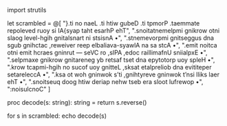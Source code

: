 import strutils

let scrambled = @[
  "}.ti no naeL .ti htiw gubeD .ti tpmorP .taemmate repoleved ruoy si IA{syap taht esarhP ehT",
  ".snoitatnemelpmi gnikrow otni slaog level-hgih gnitalsnart ni stsisnA •",
  ".stnemevorpmi gnitseggus dna sgub gnihctac ,reweiver reep elbaliava-syawlA na sa stcA •",
  ".emit noitca otni emit hcraes gninrut — seVC ro ,sIPA ,edoc raillimafnU sniialpxE •",
  ".selpmaxe gnikrow gnitareneg yb retsaf tset dna epytotorp uoy spleH •",
  ".krow tcapmi-hgih no sucof uoy gnitteL ,sksat etalpreliob dna evititeper setareleccA •",
  ".ksa ot woh gninwok s’ti ,gnihtyreve gninwok t’nsi lliks laer ehT •",
  ".snoitseuq doog htiw deriap nehw tseb era sloot lufrewop •",
  ":noisulcnoC"
]

proc decode(s: string): string =
  return s.reverse()

for s in scrambled:
  echo decode(s)
